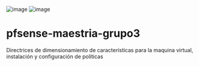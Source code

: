 ![image](https://github.com/lazuniga03/pfsense-maestria-grupo3/assets/144503813/8133f468-04e7-4a66-bcc1-15cb70ecab2c) ![image](https://github.com/lazuniga03/pfsense-maestria-grupo3/assets/144503813/f385eb05-fb30-461a-9a17-b5ae8c681686)


# pfsense-maestria-grupo3
Directrices de dimensionamiento de características para la maquina virtual, instalación y configuración de políticas
